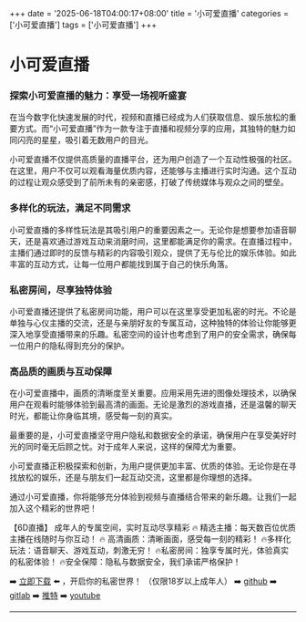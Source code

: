 +++
date = '2025-06-18T04:00:17+08:00'
title = '小可爱直播'
categories = ['小可爱直播']
tags = ['小可爱直播']
+++

# 小可爱直播

### 探索小可爱直播的魅力：享受一场视听盛宴

在当今数字化快速发展的时代，视频和直播已经成为人们获取信息、娱乐放松的重要方式。而“小可爱直播”作为一款专注于直播和视频分享的应用，其独特的魅力如同闪亮的星星，吸引着无数用户的目光。

小可爱直播不仅提供高质量的直播平台，还为用户创造了一个互动性极强的社区。在这里，用户不仅可以观看海量优质内容，还能够与主播进行实时沟通。这个互动的过程让观众感受到了前所未有的亲密感，打破了传统媒体与观众之间的壁垒。

### 多样化的玩法，满足不同需求

小可爱直播的多样性玩法是其吸引用户的重要因素之一。无论你是想要参加语音聊天，还是喜欢通过游戏互动来消磨时间，这里都能满足你的需求。在直播过程中，主播们通过即时的反馈与精彩的内容吸引观众，提供了无与伦比的娱乐体验。如此丰富的互动方式，让每一位用户都能找到属于自己的快乐角落。

### 私密房间，尽享独特体验

小可爱直播还提供了私密房间功能，用户可以在这里享受更加私密的时光。不论是单独与心仪主播的交流，还是与亲朋好友的专属互动，这种独特的体验让你能够更深入地享受直播带来的乐趣。私密空间的设计也考虑到了用户的安全需求，确保每一位用户的隐私得到充分的保护。

### 高品质的画质与互动保障

在小可爱直播中，画质的清晰度至关重要。应用采用先进的图像处理技术，以确保用户在观看时能够体验到最高清的画面。无论是激烈的游戏直播，还是温馨的聊天时光，都能让你身临其境，感受每一刻的真实。

最重要的是，小可爱直播坚守用户隐私和数据安全的承诺，确保用户在享受美好时光的同时毫无后顾之忧。对于成年人来说，这样的保障尤为重要。

小可爱直播正积极探索和创新，为用户提供更加丰富、优质的体验。无论你是在寻找放松的娱乐，还是与朋友们一起互动交流，这里都是你理想的选择。

通过小可爱直播，你将能够充分体验到视频与直播结合带来的新乐趣。让我们一起加入这个精彩的世界吧！ 

【6D直播】 
成年人的专属空间，实时互动尽享精彩 
🔥 精选主播：每天数百位优质主播在线随时与你互动！ 
🔥 高清画质：清晰画面，感受每一刻的精彩！ 
🔥多样化玩法：语音聊天、游戏互动，刺激无穷！ 
🔥私密房间：独享专属时光，体验真实的私密体验！ 
🔥安全保障：隐私与数据安全，我们承诺严格保护！ 

➡️ [立即下载](https://down123.s3.ap-east-1.amazonaws.com/down/down.html?channelCode=blog) ⬅️ ，开启你的私密世界！ 
（仅限18岁以上成年人） 
➡️ [github](https://aldult-live.github.io/) 
➡️ [gitlab](https://seo-09598d.gitlab.io/) 
➡️ [推特](https://x.com/wegame33) 
➡️ [youtube](https://www.youtube.com/@6Dlive)

---
